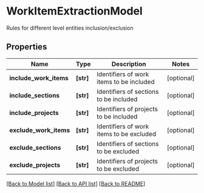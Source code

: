 # WorkItemExtractionModel

Rules for different level entities inclusion/exclusion

## Properties
Name | Type | Description | Notes
------------ | ------------- | ------------- | -------------
**include_work_items** | **[str]** | Identifiers of work items to be included | [optional] 
**include_sections** | **[str]** | Identifiers of sections to be included | [optional] 
**include_projects** | **[str]** | Identifiers of projects to be included | [optional] 
**exclude_work_items** | **[str]** | Identifiers of work items to be excluded | [optional] 
**exclude_sections** | **[str]** | Identifiers of sections to be excluded | [optional] 
**exclude_projects** | **[str]** | Identifiers of projects to be excluded | [optional] 

[[Back to Model list]](../README.md#documentation-for-models) [[Back to API list]](../README.md#documentation-for-api-endpoints) [[Back to README]](../README.md)


